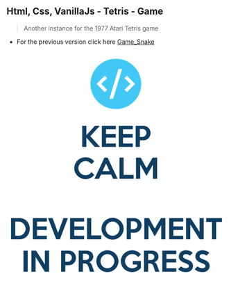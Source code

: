 Html, Css, VanillaJs - Tetris - Game
---

>Another instance for the 1977 Atari Tetris game
- For the previous version click here [Game_Snake](https://github.com/r4nd3l/Game_Snake)

![Game_Tetris](https://github.com/r4nd3l/Game_Tetris/blob/master/img/sample.png)
